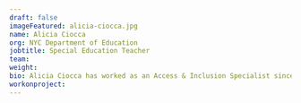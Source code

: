 ```yaml
---
draft: false
imageFeatured: alicia-ciocca.jpg
name: Alicia Ciocca
org: NYC Department of Education
jobtitle: Special Education Teacher
team: 
weight: 
bio: Alicia Ciocca has worked as an Access & Inclusion Specialist since 2013. She teaches a high school Disability Justice course. She actively seeks to build a future where all students know and appreciate disability history and literature.
workonproject: 
---
```

